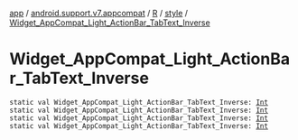 [app](../../../index.md) / [android.support.v7.appcompat](../../index.md) / [R](../index.md) / [style](index.md) / [Widget_AppCompat_Light_ActionBar_TabText_Inverse](.)

# Widget_AppCompat_Light_ActionBar_TabText_Inverse

`static val Widget_AppCompat_Light_ActionBar_TabText_Inverse: `[`Int`](https://kotlinlang.org/api/latest/jvm/stdlib/kotlin/-int/index.html)
`static val Widget_AppCompat_Light_ActionBar_TabText_Inverse: `[`Int`](https://kotlinlang.org/api/latest/jvm/stdlib/kotlin/-int/index.html)
`static val Widget_AppCompat_Light_ActionBar_TabText_Inverse: `[`Int`](https://kotlinlang.org/api/latest/jvm/stdlib/kotlin/-int/index.html)
`static val Widget_AppCompat_Light_ActionBar_TabText_Inverse: `[`Int`](https://kotlinlang.org/api/latest/jvm/stdlib/kotlin/-int/index.html)